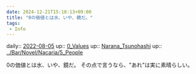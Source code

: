 ```yaml
---
date: 2024-12-21T15:18:13+09:00
title: "0の価値とは水、いや、鏡だ。"
tags:
 - Info
---
```


daily:: [2022-08-05](../Daily_Note/2022-08-05.md)
up:: [0_Values](../Bar/Novel/Nacaria/0_Values.md)
up:: [Narana_Tsunohashi](../Bar/Novel/Nacaria/Narana_Tsunohashi.md)
up:: [../Bar/Novel/Nacaria/5_People](../Bar/Novel/Nacaria/5_People.md)

0の価値とは水、いや、鏡だ。
その点で言うなら、"あれ"は実に素晴らしい。